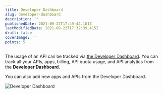 ```yaml
---
title: Developer Dashboard
slug: developer-dashboard
description: ''
publishedDate: 2021-09-22T17:49:44.101Z
lastModifiedDate: 2021-09-22T17:32:39.415Z
draft: false
coverImage: ''
points: 5
---
```


The usage of an API can be tracked via [the Developer Dashboard](https://RapidAPI.com/developer/dashboard?utm_source=RapidAPI.com/learn&utm_medium=DevRel&utm_campaign=DevRel). You can track all your APIs, apps, billing, API quota usage, and API analytics from the **Developer Dashboard**.

You can also add new apps and APIs from the Developer Dashboard.

![Developer Dashboard](https://raw.githubusercontent.com/RapidAPI/DevRel-Stack-Data/production/learn/courses/rapidapi-hub-consumer/images/image4.png)
